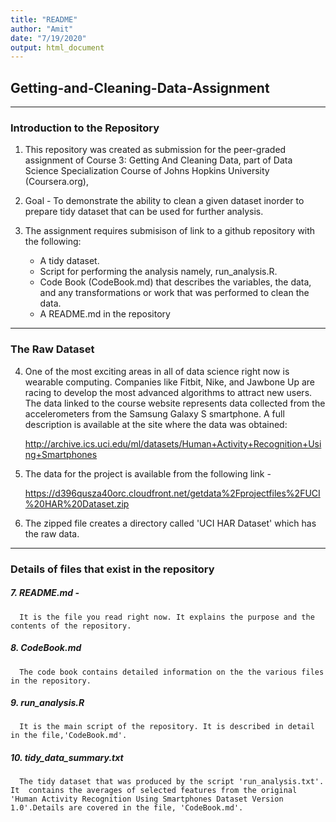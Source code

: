 ```yaml
---
title: "README"
author: "Amit"
date: "7/19/2020"
output: html_document
---
```


## Getting-and-Cleaning-Data-Assignment

***  

### Introduction to the Repository 
 
1. This repository was created as submission for the peer-graded assignment of Course 3: Getting And Cleaning Data, part of Data Science Specialization Course of Johns Hopkins University (Coursera.org), 

2. Goal -  To demonstrate the ability to  clean a given dataset inorder to prepare tidy dataset that can be used for further analysis. 

3. The assignment requires submisison of link to a github repository with the following:

    * A tidy dataset.
    * Script for performing the analysis namely, run_analysis.R.
    * Code Book (CodeBook.md) that describes the variables, the data, and any transformations or work that        was performed to clean the data.
    * A README.md in the repository  

***
### The Raw Dataset

4.    One of the most exciting areas in all of data science right now is wearable computing. Companies like Fitbit, Nike, and Jawbone Up are racing to develop the most advanced algorithms to attract new users. The data linked to the course website represents data collected from the accelerometers from the Samsung Galaxy S smartphone. A full description is available at the site where the data was obtained:

      http://archive.ics.uci.edu/ml/datasets/Human+Activity+Recognition+Using+Smartphones

5.    The data for the project is available from the following link - 

      https://d396qusza40orc.cloudfront.net/getdata%2Fprojectfiles%2FUCI%20HAR%20Dataset.zip

6.    The zipped file creates a directory called 'UCI HAR Dataset' which has the raw data.

*** 
### Details of files that exist in the repository

##### 7. README.md - 
      It is the file you read right now. It explains the purpose and the contents of the repository.

##### 8.  CodeBook.md 
      The code book contains detailed information on the the various files in the repository. 

##### 9.  run_analysis.R 
      It is the main script of the repository. It is described in detail in the file,'CodeBook.md'.

##### 10. tidy_data_summary.txt 
      The tidy dataset that was produced by the script 'run_analysis.txt'. It  contains the averages of selected features from the original 'Human Activity Recognition Using Smartphones Dataset Version 1.0'.Details are covered in the file, 'CodeBook.md'.


 
